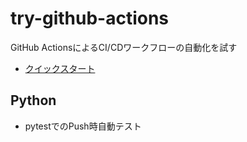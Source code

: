# try-github-actions

GitHub ActionsによるCI/CDワークフローの自動化を試す

- [クイックスタート](https://docs.github.com/ja/actions/quickstart)

## Python

- pytestでのPush時自動テスト
